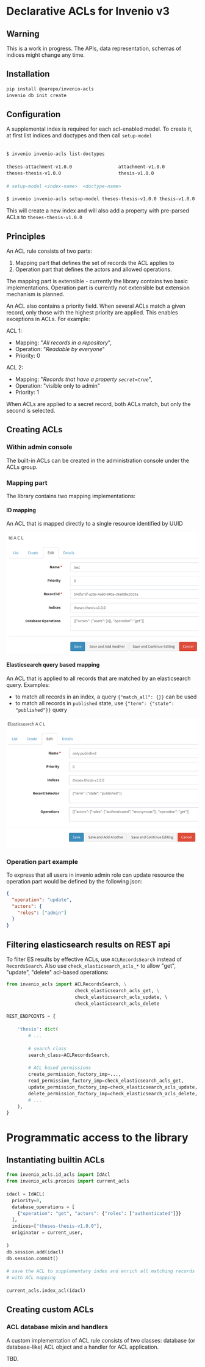 # Declarative ACLs for Invenio v3

## Warning

This is a work in progress. The APIs, data representation, schemas of
indices might change any time.

## Installation

```bash
pip install @oarepo/invenio-acls
invenio db init create
```

## Configuration

A supplemental index is required for each acl-enabled model.
To create it, at first list indices and doctypes and then call `setup-model`

```bash

$ invenio invenio-acls list-doctypes

theses-attachment-v1.0.0                 attachment-v1.0.0
theses-thesis-v1.0.0                     thesis-v1.0.0

# setup-model <index-name>  <doctype-name>

$ invenio invenio-acls setup-model theses-thesis-v1.0.0 thesis-v1.0.0
```

This will create a new index and
will also add a property with pre-parsed ACLs to `theses-thesis-v1.0.0`


## Principles

An ACL rule consists of two parts:

1. Mapping part that defines the set of records the ACL applies to
2. Operation part that defines the actors and allowed operations.

The mapping part is extensible - currently the library contains
two basic implementations. Operation part is currently not extensible
but extension mechanism is planned.

An ACL also contains a priority field. When several ACLs match a given
record, only those with the highest priority are applied. 
This enables exceptions in ACLs. For example:

ACL 1:
* Mapping: "*All records in a repository*", 
* Operation: "*Readable by everyone*" 
* Priority: 0

ACL 2:
* Mapping: "*Records that have a property `secret=true`*", 
* Operation: "visible only to admin"
* Priority: 1
  
When ACLs are applied to a secret record, both ACLs match, but only the second is selected.
 
## Creating ACLs

### Within admin console

The built-in ACLs can be created in the administration console under the ACLs group.


### Mapping part

The library contains two mapping implementations:

#### ID mapping

An ACL that is mapped directly to a single resource identified by UUID

![IdACL example](docs/idacl.png)

#### Elasticsearch query based mapping

An ACL that is applied to all records that are matched by an elasticsearch query.
Examples:

* to match all records in an index, a query `{"match_all": {}}` can be used
* to match all records in `published` state, use `{"term": {"state": "published"}}` query

![ESACL example](docs/esacl.png)

### Operation part example

To express that all users in invenio admin role can update resource the operation part would be defined by the following json:

```json
{
  "operation": "update",
  "actors": {
    "roles": ["admin"]
  }
}
```

## Filtering elasticsearch results on REST api

To filter ES results by effective ACLs, use `ACLRecordsSearch`
instead of `RecordsSearch`. Also use `check_elasticsearch_acls_*` 
to allow "get", "update", "delete" acl-based operations:

```python
from invenio_acls import ACLRecordsSearch, \
                         check_elasticsearch_acls_get, \
                         check_elasticsearch_acls_update, \ 
                         check_elasticsearch_acls_delete

REST_ENDPOINTS = {

    'thesis': dict(
        # ...

        # search class
        search_class=ACLRecordsSearch,

        # ACL based permissions
        create_permission_factory_imp=...,
        read_permission_factory_imp=check_elasticsearch_acls_get,
        update_permission_factory_imp=check_elasticsearch_acls_update,
        delete_permission_factory_imp=check_elasticsearch_acls_delete,
        # ...
    ),
}
```

# Programmatic access to the library

## Instantiating builtin ACLs

```python
from invenio_acls.id_acls import IdAcl
from invenio_acls.proxies import current_acls

idacl = IdACL(
  priority=0,
  database_operations = [
    {"operation": "get", "actors": {"roles": ["authenticated"]}}
  ],
  indices=["theses-thesis-v1.0.0"],
  originator = current_user,
  
)
db.session.add(idacl)
db.session.commit()

# save the ACL to supplementary index and enrich all matching records
# with ACL mapping

current_acls.index_acl(idacl)

```

## Creating custom ACLs

### ACL database mixin and handlers

A custom implementation of ACL rule consists of two classes: database
(or database-like) ACL object and a handler for ACL application.

TBD.
